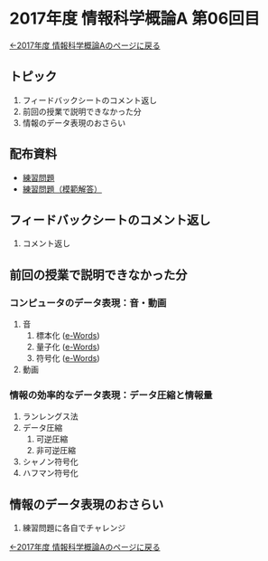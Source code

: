 #  2017年度 情報科学概論A 第06回目

[←2017年度 情報科学概論Aのページに戻る](../2017iisA.md)

## トピック

1. フィードバックシートのコメント返し
2. 前回の授業で説明できなかった分
3. 情報のデータ表現のおさらい

## 配布資料

- [練習問題](06/06practice.pdf)
- [練習問題（模範解答）](06/06practiceAns.pdf)

## フィードバックシートのコメント返し

1. コメント返し

## 前回の授業で説明できなかった分
### コンピュータのデータ表現：音・動画

1. 音
	1. 標本化 ([e-Words](http://e-words.jp/w/%E3%82%B5%E3%83%B3%E3%83%97%E3%83%AA%E3%83%B3%E3%82%B0.html))
	2. 量子化 ([e-Words](http://e-words.jp/w/%E9%87%8F%E5%AD%90%E5%8C%96.html))
	3. 符号化 ([e-Words](http://e-words.jp/w/%E3%82%A8%E3%83%B3%E3%82%B3%E3%83%BC%E3%83%89.html))
2. 動画

### 情報の効率的なデータ表現：データ圧縮と情報量

1. ランレングス法
2. データ圧縮
	1. 可逆圧縮
	2. 非可逆圧縮
3. シャノン符号化
4. ハフマン符号化

## 情報のデータ表現のおさらい

1. 練習問題に各自でチャレンジ


[←2017年度 情報科学概論Aのページに戻る](../2017iisA.md)